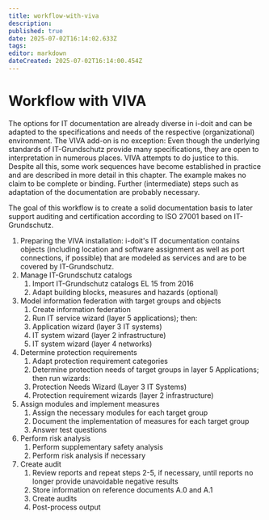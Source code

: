 ```yaml
---
title: workflow-with-viva
description: 
published: true
date: 2025-07-02T16:14:02.633Z
tags: 
editor: markdown
dateCreated: 2025-07-02T16:14:00.454Z
---
```


# Workflow with VIVA

The options for IT documentation are already diverse in i-doit and can be adapted to the specifications and needs of the respective (organizational) environment. The VIVA add-on is no exception: Even though the underlying standards of IT-Grundschutz provide many specifications, they are open to interpretation in numerous places. VIVA attempts to do justice to this. Despite all this, some work sequences have become established in practice and are described in more detail in this chapter. The example makes no claim to be complete or binding. Further (intermediate) steps such as adaptation of the documentation are probably necessary.

The goal of this workflow is to create a solid documentation basis to later support auditing and certification according to ISO 27001 based on IT-Grundschutz.

1.  Preparing the VIVA installation: i-doit's IT documentation contains objects (including location and software assignment as well as port connections, if possible) that are modeled as services and are to be covered by IT-Grundschutz.
2.  Manage IT-Grundschutz catalogs  
    1.  Import IT-Grundschutz catalogs EL 15 from 2016
    2.  Adapt building blocks, measures and hazards (optional)
3.  Model information federation with target groups and objects
    1.  Create information federation
    2.  Run IT service wizard (layer 5 applications); then:
    3.  Application wizard (layer 3 IT systems)
    4.  IT system wizard (layer 2 infrastructure)
    5.  IT system wizard (layer 4 networks)
4.  Determine protection requirements  
    1.  Adapt protection requirement categories
    2.  Determine protection needs of target groups in layer 5 Applications; then run wizards:
    3.  Protection Needs Wizard (Layer 3 IT Systems)
    4.  Protection requirement wizards (layer 2 infrastructure)
5.  Assign modules and implement measures  
    1.  Assign the necessary modules for each target group
    2.  Document the implementation of measures for each target group
    3.  Answer test questions
6.  Perform risk analysis  
    1.  Perform supplementary safety analysis
    2.  Perform risk analysis if necessary
7.  Create audit  
    1.  Review reports and repeat steps 2-5, if necessary, until reports no longer provide unavoidable negative results
    2.  Store information on reference documents A.0 and A.1
    3.  Create audits
    4.  Post-process output